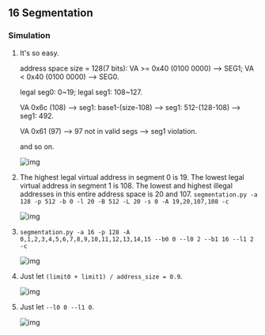 ## 16 Segmentation

### Simulation

1. It's so easy.
   
   address space size = 128(7 bits): VA >= 0x40 (0100 0000) --> SEG1; VA < 0x40 (0100 0000) --> SEG0.
   
   legal seg0: 0\~19; legal seg1: 108\~127.
   
   VA 0x6c (108) --> seg1: base1-(size-108) --> seg1: 512-(128-108) --> seg1: 492.
   
   VA 0x61 (97) --> 97 not in valid segs --> seg1 violation.
   
   and so on.
   
   ![img](https://gitee.com/ChobitsY/ostep/raw/master/Chapter%2016/images/1.png)

2. The highest legal virtual address in segment 0 is 19. The lowest legal virtual address in segment 1 is 108. The lowest and highest illegal addresses in this entire address space is 20 and 107. `segmentation.py -a 128 -p 512 -b 0 -l 20 -B 512 -L 20 -s 0 -A 19,20,107,108 -c`
   
   ![img](https://gitee.com/ChobitsY/ostep/raw/master/Chapter%2016/images/2.png)

3. `segmentation.py -a 16 -p 128 -A 0,1,2,3,4,5,6,7,8,9,10,11,12,13,14,15 --b0 0 --l0 2 --b1 16 --l1 2 -c`
   
   ![img](https://gitee.com/ChobitsY/ostep/raw/master/Chapter%2016/images/3.png)

4. Just let `(limit0 + limit1) / address_size = 0.9`.
   
   ![img](https://gitee.com/ChobitsY/ostep/raw/master/Chapter%2016/images/4.png)

5. Just let `--l0 0 --l1 0`.
   
   ![img](https://gitee.com/ChobitsY/ostep/raw/master/Chapter%2016/images/5.png)
